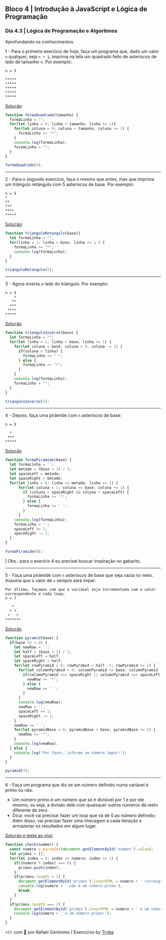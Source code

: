## Bloco 4 | Introdução à JavaScript e Lógica de Programação

### Dia 4.3 | Lógica de Programação e Algoritmos

Aprofundando os conhecimentos.

1 - Para o primeiro exercício de hoje, faça um programa que, dado um valor `n` qualquer, seja `n > 1`, imprima na tela um quadrado feito de asteriscos de lado de tamanho `n`. Por exemplo:

```shell
n = 5

*****
*****
*****
*****
*****
```

[Solução](ex_1_formaQuadrado.js):
```javascript
function formaQuadrado(tamanho) {
  formaLinha = "";
  for(let linha = 0; linha < tamanho; linha += 1){
    for(let coluna = 0; coluna < tamanho; coluna += 1) {
      formaLinha += "*";
    }
    console.log(formaLinha);
    formaLinha = "";
  }
}

formaQuadrado(4);
```

---

2 - Para o segundo exercício, faça o mesmo que antes, mas que imprima um triângulo retângulo com 5 asteriscos de base. Por exemplo:
   
```shell
n = 5
*
**
***
****
*****
```

[Solução](ex_2_triangulo_retangulo.js):
```javascript
function trianguloRetangulo(base){
  let formaLinha = "";
  for(linha = 1; linha < base; linha += 1 ) {
    formaLinha += "*";
    console.log(formaLinha);
  }
}

trianguloRetangulo(5);
```

---

3 - Agora inverta o lado do triângulo. Por exemplo:
```shell
n = 5
    *
   **
  ***
 ****
*****
```

[Solução](ex_3_triangulo_inverso.js)
```javascript
function trianguloInverso(base) {
  let formaLinha = "";
  for(let linha = 1; linha < base; linha += 1) {
    for(let coluna = base; coluna > 0; coluna -= 1) {
      if(coluna > linha) {
        formaLinha += " ";
      } else {
        formaLinha += "*";
      }
    }
    console.log(formaLinha);
    formaLinha = "";
  }
}

trianguloInverso(5);
```

---

4 - Depois, faça uma pirâmide com `n` asteriscos de base:
```shell
n = 5

  *  
 ***
*****
```

[Solução](ex_4_formaPiramide.js)
```javascript
function formaPiramide(base) {
  let formaLinha = '';
  let metade = (base + 1) / 2;
  let spaceLeft = metade;
  let spaceRight = metade;
  for(let linha = 0; linha <= metade; linha += 1) {
      for(let coluna = 1; coluna <= base; coluna += 1) {
        if (coluna > spaceRight && coluna < spaceLeft) {
          formaLinha += '*';
        } else {
          formaLinha += ' ';
        }
      }
    console.log(formaLinha);
    formaLinha = '';
    spaceLeft += 1;
    spaceRight -= 1;
  }
}

formaPiramide(9);
```

| Obs.: para o exerício 4 eu precisei buscar inspiração no gabarito.


---

5 - Faça uma pirâmide com `n` asteríscos de base que seja vazia no meio. Assuma que o valor de `n` sempre será ímpar:

```shell
Por último, façamos com que a variável seja incrementada com o valor correspondente a cada loop;
n = 7
  
   *
  * *
 *   *
*******
```

[Solução](ex_5_pyramid.js)

```javascript
function pyramid(base) {
  if(base %2 > 0) {
    let newRow = '';
    let half = (base + 1) / 2;
    let spaceLeft = half;
    let spaceRight = half;
    for(let rowPyramid = 0; rowPyramid < half -1; rowPyramid += 1) {
      for(let columnPyramid = 0; columnPyramid <= base; columnPyramid += 1) {
        if(columnPyramid === spaceRight || columnPyramid === spaceLeft) {
          newRow += '*';
        } else {
          newRow += ' ';
        }
      }
      console.log(newRow);
      newRow = '';
      spaceLeft += 1;
      spaceRight -= 1;
    }
    newRow += ' ';
    for(let pyramidBase = 0; pyramidBase < base; pyramidBase += 1) {
      newRow += '*';
    }
    console.log(newRow);
  } else {
    console.log('Por favor, informe um número ímpar!');
  }
}

pyramid(7);
```

---

6 - Faça um programa que diz se um número definido numa variável é primo ou não.
- Um número primo é um número que só é divisível por 1 e por ele mesmo, ou seja, a divisão  dele com quaisquer outros números dá resto diferente de zero.
- Dica: você vai precisar fazer um loop que vá de 0 ao número definido; Além disso, vai precisar fazer uma checagem a cada iteração e armazenar os resultados em algum lugar.

[Solução e teste ao vivo](exercise_6.html)

```javascript
function check(number) {
  const numero = parseInt(document.getElementById('number').value);
  let primos = [];
  for(let index = 0; index <= numero; index += 1) {
    if((numero % index) === 0) {
      primos.push(index);
    }
    if(primos.length > 2) {
      document.getElementById('primos').innerHTML = numero + ' <strong>não</strong> é um número primo.';
      console.log(numero + ' não é um número primo');
      break;
    }
  }
  if(primos.length === 2) {
    document.getElementById('primos').innerHTML = numero + ' é um número primo.';
    console.log(numero + ' é um número primo!');
  }
}
```


</> com 💚 por Rafael Gerônimo | Exercícios by [Trybe](https://betrybe.com)